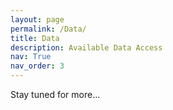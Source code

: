 ```yaml
---
layout: page
permalink: /Data/
title: Data
description: Available Data Access
nav: True
nav_order: 3
---
```


Stay tuned for more...
